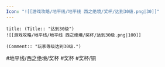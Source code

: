 ```yaml
---
Icon: "![[游戏攻略/地平线/地平线 西之绝境/奖杯/达到30级.png|30]]"
---
```

```ad-common-bronze-trophy
title: (Title:: "达到30级")
![[游戏攻略/地平线/地平线 西之绝境/奖杯/达到30级.png|100]]

(Comment:: "玩家等级达到30级.")
```

#地平线/西之绝境/奖杯 #奖杯 #奖杯/铜
